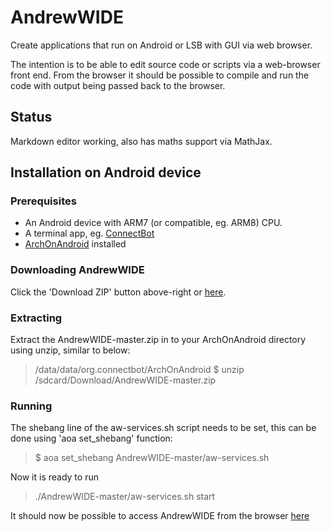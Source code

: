 # AndrewWIDE
Create applications that run on Android or LSB with GUI via web browser.

The intention is to be able to edit source code or scripts via a web-browser front end. From the browser it should be possible to compile and run the code with output being passed back to the browser.

## Status
Markdown editor working, also has maths support via MathJax. 

## Installation on Android device

### Prerequisites
- An Android device with ARM7 (or compatible, eg. ARM8) CPU.
- A terminal app, eg. [ConnectBot](https://f-droid.org/repository/browse/?fdid=org.connectbot)
- [ArchOnAndroid](https://github.com/andrew-rogers/ArchOnAndroid) installed

### Downloading AndrewWIDE
Click the 'Download ZIP' button above-right or [here](https://github.com/andrew-rogers/AndrewWIDE/archive/master.zip).

### Extracting
Extract the AndrewWIDE-master.zip in to your ArchOnAndroid directory using unzip, similar to below:

> /data/data/org.connectbot/ArchOnAndroid $ unzip /sdcard/Download/AndrewWIDE-master.zip

### Running

The shebang line of the aw-services.sh script needs to be set, this can be done using 'aoa set_shebang' function:

> $ aoa set_shebang AndrewWIDE-master/aw-services.sh

Now it is ready to run

> ./AndrewWIDE-master/aw-services.sh start

It should now be possible to access AndrewWIDE from the browser [here](http://127.0.0.1:8080/)

